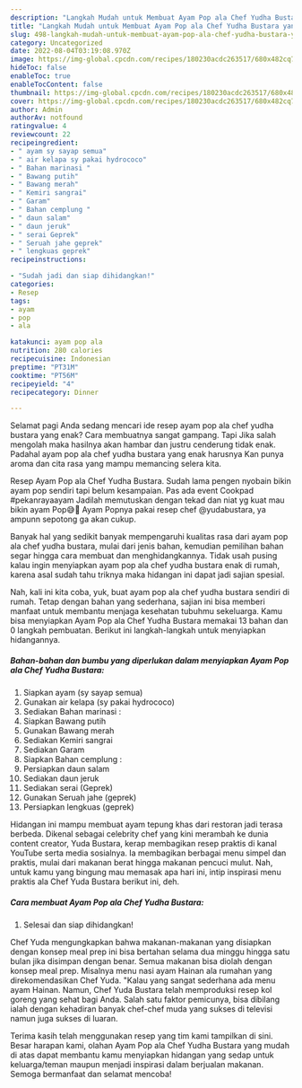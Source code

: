 ```yaml
---
description: "Langkah Mudah untuk Membuat Ayam Pop ala Chef Yudha Bustara yang Lezat Sekali"
title: "Langkah Mudah untuk Membuat Ayam Pop ala Chef Yudha Bustara yang Lezat Sekali"
slug: 498-langkah-mudah-untuk-membuat-ayam-pop-ala-chef-yudha-bustara-yang-lezat-sekali
category: Uncategorized
date: 2022-08-04T03:19:08.970Z
image: https://img-global.cpcdn.com/recipes/180230acdc263517/680x482cq70/ayam-pop-ala-chef-yudha-bustara-foto-resep-utama.jpg
hideToc: false
enableToc: true
enableTocContent: false
thumbnail: https://img-global.cpcdn.com/recipes/180230acdc263517/680x482cq70/ayam-pop-ala-chef-yudha-bustara-foto-resep-utama.jpg
cover: https://img-global.cpcdn.com/recipes/180230acdc263517/680x482cq70/ayam-pop-ala-chef-yudha-bustara-foto-resep-utama.jpg
author: Admin
authorAv: notfound
ratingvalue: 4
reviewcount: 22
recipeingredient:
- " ayam sy sayap semua"
- " air kelapa sy pakai hydrococo"
- " Bahan marinasi "
- " Bawang putih"
- " Bawang merah"
- " Kemiri sangrai"
- " Garam"
- " Bahan cemplung "
- " daun salam"
- " daun jeruk"
- " serai Geprek"
- " Seruah jahe geprek"
- " lengkuas geprek"
recipeinstructions:

- "Sudah jadi dan siap dihidangkan!"
categories:
- Resep
tags:
- ayam
- pop
- ala

katakunci: ayam pop ala 
nutrition: 280 calories
recipecuisine: Indonesian
preptime: "PT31M"
cooktime: "PT56M"
recipeyield: "4"
recipecategory: Dinner

---
```



Selamat pagi Anda sedang mencari ide resep ayam pop ala chef yudha bustara yang enak? Cara membuatnya sangat gampang. Tapi Jika salah mengolah maka hasilnya akan hambar dan justru cenderung tidak enak. Padahal ayam pop ala chef yudha bustara yang enak harusnya Kan punya aroma dan cita rasa yang mampu memancing selera kita.


Resep Ayam Pop ala Chef Yudha Bustara. Sudah lama pengen nyobain bikin ayam pop sendiri tapi belum kesampaian. Pas ada event Cookpad #pekanrayaayam Jadilah memutuskan dengan tekad dan niat yg kuat mau bikin ayam Pop😅🤭 Ayam Popnya pakai resep chef @yudabustara, ya ampunn sepotong ga akan cukup.

Banyak hal yang sedikit banyak mempengaruhi kualitas rasa dari ayam pop ala chef yudha bustara, mulai dari jenis bahan, kemudian pemilihan bahan segar hingga cara membuat dan menghidangkannya. Tidak usah pusing kalau ingin menyiapkan ayam pop ala chef yudha bustara enak di rumah, karena asal sudah tahu triknya maka hidangan ini dapat jadi sajian spesial.


Nah, kali ini kita coba, yuk, buat ayam pop ala chef yudha bustara sendiri di rumah. Tetap dengan bahan yang sederhana, sajian ini bisa memberi manfaat untuk membantu menjaga kesehatan tubuhmu sekeluarga. Kamu bisa menyiapkan Ayam Pop ala Chef Yudha Bustara memakai 13 bahan dan 0 langkah pembuatan. Berikut ini langkah-langkah untuk menyiapkan hidangannya.

<!--inarticleads1-->

##### Bahan-bahan dan bumbu yang diperlukan dalam menyiapkan Ayam Pop ala Chef Yudha Bustara:

1. Siapkan  ayam (sy sayap semua)
1. Gunakan  air kelapa (sy pakai hydrococo)
1. Sediakan  Bahan marinasi :
1. Siapkan  Bawang putih
1. Gunakan  Bawang merah
1. Sediakan  Kemiri sangrai
1. Sediakan  Garam
1. Siapkan  Bahan cemplung :
1. Persiapkan  daun salam
1. Sediakan  daun jeruk
1. Sediakan  serai (Geprek)
1. Gunakan  Seruah jahe (geprek)
1. Persiapkan  lengkuas (geprek)


Hidangan ini mampu membuat ayam tepung khas dari restoran jadi terasa berbeda. Dikenal sebagai celebrity chef yang kini merambah ke dunia content creator, Yuda Bustara, kerap membagikan resep praktis di kanal YouTube serta media sosialnya. Ia membagikan berbagai menu simpel dan praktis, mulai dari makanan berat hingga makanan pencuci mulut. Nah, untuk kamu yang bingung mau memasak apa hari ini, intip inspirasi menu praktis ala Chef Yuda Bustara berikut ini, deh. 

<!--inarticleads2-->

##### Cara membuat Ayam Pop ala Chef Yudha Bustara:


1. Selesai dan siap dihidangkan!

Chef Yuda mengungkapkan bahwa makanan-makanan yang disiapkan dengan konsep meal prep ini bisa bertahan selama dua minggu hingga satu bulan jika disimpan dengan benar. Semua makanan bisa diolah dengan konsep meal prep. Misalnya menu nasi ayam Hainan ala rumahan yang direkomendasikan Chef Yuda. &#34;Kalau yang sangat sederhana ada menu ayam Hainan. Namun, Chef Yuda Bustara telah memproduksi resep kol goreng yang sehat bagi Anda. Salah satu faktor pemicunya, bisa dibilang ialah dengan kehadiran banyak chef-chef muda yang sukses di televisi namun juga sukses di luaran. 

Terima kasih telah menggunakan resep yang tim kami tampilkan di sini. Besar harapan kami, olahan Ayam Pop ala Chef Yudha Bustara yang mudah di atas dapat membantu kamu menyiapkan hidangan yang sedap untuk keluarga/teman maupun menjadi inspirasi dalam berjualan makanan. Semoga bermanfaat dan selamat mencoba!
